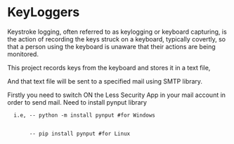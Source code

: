 # KeyLoggers
Keystroke logging, often referred to as keylogging or keyboard capturing, is the action of recording the keys struck on a keyboard, typically covertly, so that a person using the keyboard is unaware that their actions are being   monitored.



This project records keys from the keyboard and stores it in a text file,

And that text file will be sent to a specified mail using SMTP library.



Firstly you need to switch ON the Less Security App in your mail account in order to send mail.
Need to install pynput library

      i.e, -- python -m install pynput #for Windows
           
           
           -- pip install pynput #for Linux
